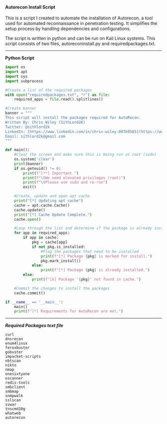 #### Autorecon Install Script

This is a script I created to automate the installation of Autorecon, a tool used for automated reconnaissance in penetration testing. It simplifies the setup process by handling dependencies and configurations.

The script is written in python and can be run on Kali Linux systems. This script consists of two files, autoreconinstall.py and requiredpackages.txt.

---

**Python Script**

```python
import os
import apt
import sys
import subprocess

#Create a list of the required packages
with open("requiredpackages.txt", "r") as file:
    required_apps = file.read().splitlines()

#Create banner
banner = """
This script will install the packages required for AutoRecon.
Written By: Chris Wiley (SithLord2K)
Twitter: @sithlord2k
LinkedIn: [https://www.linkedin.com/in/chris-wiley-007b9585](https://www.linkedin.com/in/chris-wiley-007b9585)
Email: sithlord2k@gmail.com
"""

def main():
    #Clear the screen and make sure this is being run as root (sudo)
    os.system('clear')
    print(banner)
    if os.geteuid() != 0:
        print(f"[**] Important.")
        print(f"\tWe need elevated privileges (root)")
        print(f"\tPlease use sudo and re-run")
        exit()

    #Create, update and open apt cache
    print("[*] Updating apt cache")
    cache = apt.cache.Cache()
    cache.update()
    print("[*] Cache Update Complete.")
    cache.open()

    #Loop through the list and determine if the package is already installed or needs to be installed.
    for app in required_apps:
        if app in cache:
            pkg = cache[app]
            if not pkg.is_installed:
                #Flag the packages that need to be installed
                print(f"[*] Package {pkg} is marked for install.")
                pkg.mark_install()
            else:
                print(f"[*] Package {pkg} is already installed.")
        else:
            print(f"[X] Package '{pkg}' not found in cache.")

    #Commit the changes to install the packages
    cache.commit()

if __name__ == '__main__':
    main()
    print(f"[*] Requirements for AutoRecon are met.")
```
---
***Required Packages text file***
```code
curl
dnsrecon
enum4linux
feroxbuster
gobuster
impacket-scripts
nbtscan
nikto
nmap
onesixtyone
oscanner
redis-tools
smbclient
smbmap
snmpwalk
sslscan
svwar
tnscmd10g
whatweb
autorecon
```
